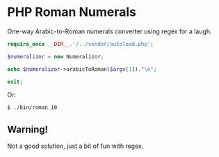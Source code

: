 PHP Roman Numerals
==================

One-way Arabic-to-Roman numerals converter using regex for a laugh.

```php
require_once __DIR__.'/../vendor/autoload.php';

$numeralizor = new Numeralizor;

echo $numeralizor->arabicToRoman($argv[1])."\n";

exit;
```

Or:

```sh
$ ./bin/roman 10
```

## Warning!

Not a good solution, just a bit of fun with regex.
